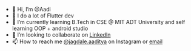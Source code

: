 - 👋 Hi, I’m @Aadi
- 👀 I do a lot of Flutter dev
- 🌱 I’m currently learning B.Tech in CSE @ MIT ADT University and self learning OOP + android studio
- 💞️ I’m looking to collaborate on [LinkedIn](https://www.linkedin.com/in/aaditya-jagdale/)
- 📫 How to reach me [@jagdale.aaditya]([https://www.instagram.com/jagdale.aaditya/]) on Instagram or [email](aadityajagdale.21@gmail.com )
